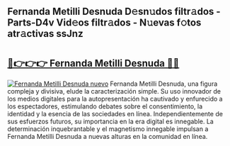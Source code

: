 ## Fernanda Metilli Desnuda D𝚎sn𝚞dos filtr𝚊dos - Parts-D4v Vid𝚎os filtr𝚊dos - N𝚞evas f𝚘tos atr𝚊ctivas ssJnz

# <h2><a href="http://mb6r7p.tromn.icu/?c=Fernanda+Metilli+Desnuda">🔗👉👉👉 Fernanda Metilli Desnuda 🔗🔗</a></h2>

[![Fernanda Metilli Desnuda nuevo](https://i.imgur.com/pEAQMta.gif)](http://mb6r7p.tromn.icu/?c=Fernanda+Metilli+Desnuda)
Fernanda Metilli Desnuda, una figura compleja y divisiva, elude la caracterización simple. Su uso innovador de los medios digitales para la autopresentación ha cautivado y enfurecido a los espectadores, estimulando debates sobre el consentimiento, la identidad y la esencia de las sociedades en línea. Independientemente de sus esfuerzos futuros, su importancia en la era digital es innegable. La determinación inquebrantable y el magnetismo innegable impulsan a Fernanda Metilli Desnuda a nuevas alturas en la comunidad en línea.
